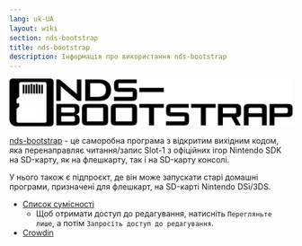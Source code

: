 ```yaml
---
lang: uk-UA
layout: wiki
section: nds-bootstrap
title: nds-bootstrap
description: Інформація про використання nds-bootstrap
---
```


![nds-bootstrap logo](https://github.com/DS-Homebrew/nds-bootstrap/raw/master/logo.png)

[nds-bootstrap](https://github.com/DS-Homebrew/nds-bootstrap) - це саморобна програма з відкритим вихідним кодом, яка перенаправляє читання/запис Slot-1 з офіційних ігор Nintendo SDK на SD-карту, як на флешкарту, так і на SD-карту консолі.

У нього також є підпроєкт, де він може запускати старі домашні програми, призначені для флешкарт, на SD-карті Nintendo DSi/3DS.

- [Список сумісності](https://docs.google.com/spreadsheets/d/1LRTkXOUXraTMjg1eedz_f7b5jiuyMv2x6e_jY_nyHSc/edit?usp=sharing)
    - Щоб отримати доступ до редагування, натисніть `Перегляньте лише`, а потім `Запросіть доступ до редагування`.
- [Crowdin](https://crowdin.com/project/nds-bootstrap)
